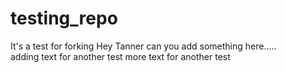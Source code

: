 # testing_repo
It's a test for forking
Hey Tanner can you add something here.....  
adding text for another test
more text for another test
